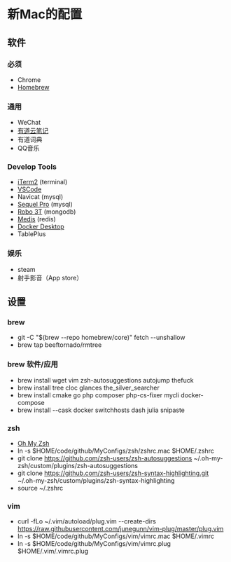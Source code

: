 # 新Mac的配置

## 软件

### 必须
- Chrome
- [Homebrew](https://brew.sh/)

### 通用
- WeChat
- [有道云笔记](http://note.youdao.com/)
- 有道词典
- QQ音乐

### Develop Tools
- [iTerm2](https://www.iterm2.com/) (terminal)
- [VSCode](https://code.visualstudio.com/)
- Navicat (mysql)
- [Sequel Pro](http://www.sequelpro.com/) (mysql)
- [Robo 3T](https://www.robomongo.org/) (mongodb)
- [Medis](http://getmedis.com/) (redis)
- [Docker Desktop](https://www.docker.com/products/docker-desktop)
- TablePlus

### 娱乐
- steam
- 射手影音（App store）

## 设置

### brew
- git -C "$(brew --repo homebrew/core)" fetch --unshallow
- brew tap beeftornado/rmtree

### brew 软件/应用
- brew install wget vim zsh-autosuggestions autojump thefuck
- brew install tree cloc glances the_silver_searcher
- brew install cmake go php composer php-cs-fixer mycli docker-compose
- brew install --cask docker switchhosts dash julia snipaste

### zsh
- [Oh My Zsh](https://ohmyz.sh/)
- ln -s $HOME/code/github/MyConfigs/zsh/zshrc.mac $HOME/.zshrc
- git clone https://github.com/zsh-users/zsh-autosuggestions ~/.oh-my-zsh/custom/plugins/zsh-autosuggestions
- git clone https://github.com/zsh-users/zsh-syntax-highlighting.git ~/.oh-my-zsh/custom/plugins/zsh-syntax-highlighting
- source ~/.zshrc

### vim
- curl -fLo ~/.vim/autoload/plug.vim --create-dirs \
    https://raw.githubusercontent.com/junegunn/vim-plug/master/plug.vim
- ln -s $HOME/code/github/MyConfigs/vim/vimrc.mac $HOME/.vimrc
- ln -s $HOME/code/github/MyConfigs/vim/vimrc.plug $HOME/.vim/.vimrc.plug


